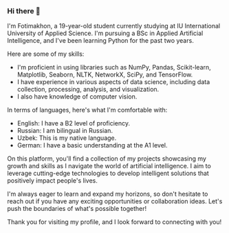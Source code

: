### Hi there 👋

I'm Fotimakhon, a 19-year-old student currently studying at IU International University of Applied Science. I'm pursuing a BSc in Applied Artificial Intelligence, and I've been learning Python for the past two years.

Here are some of my skills:
- I'm proficient in using libraries such as NumPy, Pandas, Scikit-learn, Matplotlib, Seaborn, NLTK, NetworkX, SciPy, and TensorFlow.
- I have experience in various aspects of data science, including data collection, processing, analysis, and visualization.
- I also have knowledge of computer vision.

In terms of languages, here's what I'm comfortable with:
- English: I have a B2 level of proficiency.
- Russian: I am bilingual in Russian.
- Uzbek: This is my native language.
- German: I have a basic understanding at the A1 level.

On this platform, you'll find a collection of my projects showcasing my growth and skills as I navigate the world of artificial intelligence. I aim to leverage cutting-edge technologies to develop intelligent solutions that positively impact people's lives.

I'm always eager to learn and expand my horizons, so don't hesitate to reach out if you have any exciting opportunities or collaboration ideas. Let's push the boundaries of what's possible together!

Thank you for visiting my profile, and I look forward to connecting with you!
